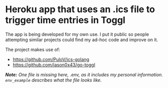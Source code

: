 # Heroku app that uses an .ics file to trigger time entries in Toggl

The app is being developed for my own use. I put it public so people attempting similar projects could find my ad-hoc code and improve on it.

The project makes use of: 

- https://github.com/PuloV/ics-golang
- https://github.com/jason0x43/go-toggl

***Note:** One file is missing here, .env, as it includes my personal information. `env_example` describes what the file looks like.*
